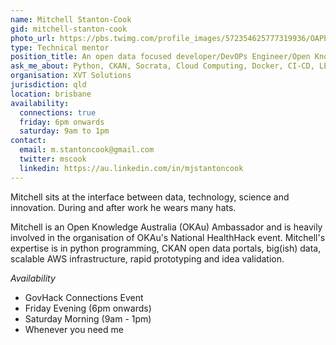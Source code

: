 ```yaml
---
name: Mitchell Stanton-Cook
gid: mitchell-stanton-cook
photo_url: https://pbs.twimg.com/profile_images/572354625777319936/OAPbPOMH.jpeg
type: Technical mentor
position_title: An open data focused developer/DevOPs Engineer/Open Knowledge Australia (BNE)
ask_me_about: Python, CKAN, Socrata, Cloud Computing, Docker, CI-CD, LEAN, Big Data
organisation: XVT Solutions
jurisdiction: qld
location: brisbane
availability:
  connections: true
  friday: 6pm onwards
  saturday: 9am to 1pm
contact:
  email: m.stantoncook@gmail.com
  twitter: mscook
  linkedin: https://au.linkedin.com/in/mjstantoncook
---
```


Mitchell sits at the interface between data, technology, science and innovation. During and after work he wears many hats.

Mitchell is an Open Knowledge Australia (OKAu) Ambassador and is heavily involved in the organisation of OKAu's National HealthHack event. Mitchell's expertise is in python programming, CKAN open data portals, big(ish) data, scalable AWS infrastructure, rapid prototyping and idea validation.

_Availability_

+ GovHack Connections Event
+ Friday Evening (6pm onwards)
+ Saturday Morning (9am - 1pm)
+ Whenever you need me